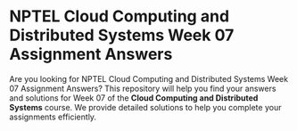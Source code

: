 # NPTEL Cloud Computing and Distributed Systems Week 07 Assignment Answers

Are you looking for NPTEL Cloud Computing and Distributed Systems Week 07 Assignment Answers? This repository will help you find your answers and solutions for Week 07 of the **Cloud Computing and Distributed Systems** course. We provide detailed solutions to help you complete your assignments efficiently.